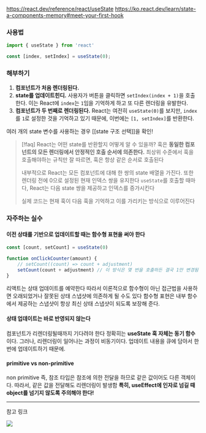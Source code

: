 https://react.dev/reference/react/useState
https://ko.react.dev/learn/state-a-components-memory#meet-your-first-hook

### 사용법
```javascript
import { useState } from 'react'

const [index, setIndex] = useState(0);
```

### 해부하기
1. **컴포넌트가 처음 렌더링된다.**
2. **state를 업데이트힌디.** 사용자가 버튼을 클릭하면 `setIndex(index + 1)`을 호출한다. 이는 React에 `index`는 `1`임을 기억하게 하고 또 다른 렌더링을 유발한다.
3. **컴포넌트가 두 번째로 렌더링된다.** React는 여전히 `useState(0)`를 보지만, `index`를 `1`로 설정한 것을 기억하고 있기 때문에, 이번에는 `[1, setIndex]`를 반환한다.

여러 개의 state 변수를 사용하는 경우 [[state 구조 선택]]을 확인!

> [!faq] React는 어떤 state를 반환할지 어떻게 알 수 있을까?
> 훅은 **동일한 컴포넌트의 모든 렌더링에서 안정적인 호출 순서에 의존한다.**
> 최상위 수준에서 훅을 호출해야하는 규칙만 잘 따르면, 훅은 항상 같은 순서로 호출된다
> 
> 내부적으로 React는 모든 컴포넌트에 대해 한 쌍의 state 배열을 가진다.
> 또한 렌더링 전에 0으로 설정된 현재 인덱스 쌍을 유지한다
> `useState`를 호출할 때마다, React는 다음 state 쌍을 제공하고 인덱스를 증가시킨다
> 
> 실제 코드는 현재 훅이 다음 훅을 기억하고 이를 가리키는 방식으로 이루어진다

### 자주하는 실수
#### 이전 상태를 기반으로 업데이트할 때는 함수형 표현을 써야 한다
```javascript
const [count, setCount] = useState(0)

function onClickCounter(amount) {
	// setCount((count) => count + adjustment)
	setCount(count + adjustment) // 이 방식은 몇 번을 호출하든 결국 1만 변경됨
}
```

리액트는 상태 업데이트를 예약한다
따라서 이론적으로 함수형이 아닌 접근법을 사용하면 오래되었거나 잘못된 상태 스냅샷에 의존하게 될 수도 있다
함수형 표현은 내부 함수에서 제공하는 스냅샷이 항상 최신 상태 스냅샷이 되도록 보장해 준다.

#### 상태 업데이트는 바로 반영되지 않는다
컴포넌트가 리렌더링될때까지 기다려야 한다
정확히는 **useState 훅 자체는 동기 함수**이다. 그러나, 리렌더링이 일어나는 과정이 비동기이다.
업데이트 내용을 큐에 담아서 한번에 업데이트하기 때문에.

#### primitive vs non-primitive
non primitive 즉, 참조 타입은 참조에 의한 전달을 하므로 같은 값이어도 다른 객체이다.
따라서, 같은 값을 전달해도 리렌더링이 발생함
**특히, useEffect에 인자로 넘길 때 object를 넘기지 않도록 주의해야 한다!**

---
참고 링크

![](https://www.youtube.com/watch?v=GGo3MVBFr1A)